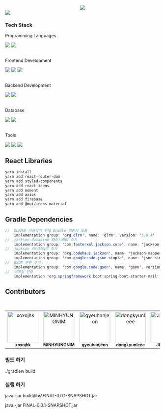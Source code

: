 <div align=center>
	<img src="https://capsule-render.vercel.app/api?type=waving&color=auto&height=200&section=header&text=MBTISOUR!&fontSize=90" />	
</div>
<div align=left>
	<a href="https://hits.seeyoufarm.com"><img src="https://hits.seeyoufarm.com/api/count/incr/badge.svg?url=https%3A%2F%2Fgithub.com%2FJUNG830%2FFINAL_ISOUR_Gradle&count_bg=%2379C83D&title_bg=%23FFBD00&icon=&icon_color=%23E7E7E7&title=hits&edge_flat=false"/></a>
</div>

<div align=left>
	<h3> Tech Stack </h3>
</div>

<div align="left">
	<p> Programming Languages </p>
	<img src="https://img.shields.io/badge/Java-007396?style=flat&logo=Java&logoColor=white" />
	<img src="https://img.shields.io/badge/javascript-F7DF1E?style=flat&logo=javascript&logoColor=white" />
	<br>
	<br>
	<p> Frontend Development </p>
	<img src="https://img.shields.io/badge/HTML5-E34F26?style=flat&logo=HTML5&logoColor=white" />
	<img src="https://img.shields.io/badge/CSS3-1572B6?style=flat&logo=CSS3&logoColor=white" />
	<img src="https://img.shields.io/badge/react-61DAFB?style=flat&logo=react&logoColor=white" />
	<br>
	<br>
	<p> Backend Development </p>
  <img src="https://img.shields.io/badge/spring-6DB33F?style=flat&logo=spring&logoColor=white" />
  <img src="https://img.shields.io/badge/springboot-6DB33F?style=flat&logo=springboot&logoColor=white" />
	<br>
	<br>
	<p> Database </p>
  <img src="https://img.shields.io/badge/mysql-4479A1?style=flat&logo=mysql&logoColor=white" />
	<img src="https://img.shields.io/badge/firebase-FFCA28?style=flat&logo=firebase&logoColor=white" />
</div>
<div align=left>
	<br>
	<p> Tools </p>
</div>
<div align=left>
  <img src="https://img.shields.io/badge/intellijidea-000000?style=flat&logo=intellijidea&logoColor=white" />
  <img src="https://img.shields.io/badge/Visual%20Studio%20Code-007ACC?style=flat&logo=VisualStudioCode&logoColor=white" />
  <img src="https://img.shields.io/badge/amazonaws-232F3E?style=flat&logo=amazonaws&logoColor=white" />
  
</div>

## React Libraries

```bash
yarn install
yarn add react-router-dom 
yarn add styled-components 
yarn add react-icons 
yarn add moment
yarn add axios
yarn add firebase
yarn add @mui/icons-material

```
## Gradle Dependencies

```java
//	QLRM을 사용하기 위해 Gradle 의존성 모듈
	implementation group: 'org.qlrm', name: 'qlrm', version: '3.0.4'
//	jackson-databind 라이브러리 추가
	implementation group: 'com.fasterxml.jackson.core', name: 'jackson-databind'
//	jackson 라이브러리 추가
	implementation group: 'org.codehaus.jackson', name: 'jackson-mapper-asl', version: '1.4.2'
	implementation group: 'com.googlecode.json-simple', name: 'json-simple', version: '1.1'
//	GSON 변환 추가
	implementation group: 'com.google.code.gson', name: 'gson', version: '2.9.0'
//	이메일 인증
	implementation 'org.springframework.boot:spring-boot-starter-mail'

```
## Contributors

<br>
<table align="center">
  <tbody>
    <tr>
      <td align="center">
				<a href="https://github.com/xoxojhk"><img src="https://avatars.githubusercontent.com/u/110091794?v=4" width="100px;" alt="xoxojhk"/><br /><sub><b>xoxojhk</b></sub></a><br /></td>
      <td align="center"><a href="https://github.com/MINHYUNGNIM"><img src="https://avatars.githubusercontent.com/u/110091739?v=4" width="100px;" alt="MINHYUNGNIM"/><br /><sub><b>MINHYUNGNIM</b></sub></a><br /></td>
      <td align="center"><a href="https://github.com/gyeuhanjeon"><img src="https://avatars.githubusercontent.com/u/110091687?v=4" width="100px;" alt="gyeuhanjeon"/><br /><sub><b>gyeuhanjeon</b></sub></a><br /></td>
      <td align="center"><a href="https://github.com/dongkyunleee"><img src="https://avatars.githubusercontent.com/u/105854091?v=4" width="100px;" alt="dongkyunleee"/><br /><sub><b>dongkyunleee</b></sub></a><br /></td>
      <td align="center"><a href="https://github.com/JUNG830"><img src="https://avatars.githubusercontent.com/u/110092454?v=4" width="100px;" alt="JUNG830"/><br /><sub><b>JUNG830</b></sub></a><br /></td>
		</tr>
	</tbody>
</table>

### 빌드 하기
./gradlew build

### 실행 하기
java -jar build\libs\FINAL-0.0.1-SNAPSHOT.jar

java -jar FINAL-0.0.1-SNAPSHOT.jar

